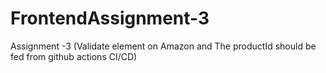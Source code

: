 # FrontendAssignment-3
Assignment -3 (Validate element on Amazon and The productId should be fed from github actions CI/CD)
